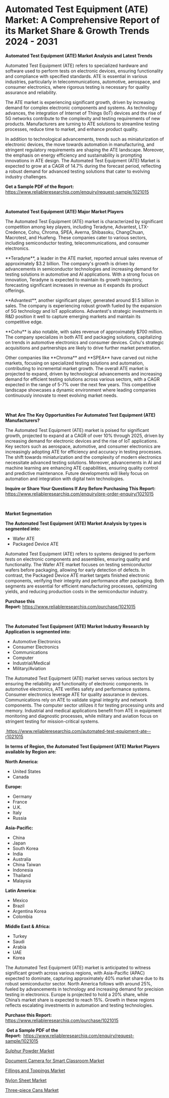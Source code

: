 <p><h1>Automated Test Equipment (ATE) Market: A Comprehensive Report of its Market Share & Growth Trends 2024 - 2031</h1></p><p><strong>Automated Test Equipment (ATE) Market Analysis and Latest Trends</strong></p>
<p><p>Automated Test Equipment (ATE) refers to specialized hardware and software used to perform tests on electronic devices, ensuring functionality and compliance with specified standards. ATE is essential in various industries, particularly in telecommunications, automotive, aerospace, and consumer electronics, where rigorous testing is necessary for quality assurance and reliability.</p><p>The ATE market is experiencing significant growth, driven by increasing demand for complex electronic components and systems. As technology advances, the integration of Internet of Things (IoT) devices and the rise of 5G networks contribute to the complexity and testing requirements of new products. Manufacturers are turning to ATE solutions to streamline testing processes, reduce time to market, and enhance product quality.</p><p>In addition to technological advancements, trends such as miniaturization of electronic devices, the move towards automation in manufacturing, and stringent regulatory requirements are shaping the ATE landscape. Moreover, the emphasis on energy efficiency and sustainability is prompting innovations in ATE design. The Automated Test Equipment (ATE) Market is expected to grow at a CAGR of 14.7% during the forecast period, reflecting a robust demand for advanced testing solutions that cater to evolving industry challenges.</p></p>
<p><strong>Get a Sample PDF of the Report:&nbsp;</strong> <a href="https://www.reliableresearchiq.com/enquiry/request-sample/1021015">https://www.reliableresearchiq.com/enquiry/request-sample/1021015</a></p>
<p>&nbsp;</p>
<p><strong>Automated Test Equipment (ATE) Major Market Players</strong></p>
<p><p>The Automated Test Equipment (ATE) market is characterized by significant competition among key players, including Teradyne, Advantest, LTX-Credence, Cohu, Chroma, SPEA, Averna, Shibasoku, ChangChuan, Macrotest, and Huafeng. These companies cater to various sectors, including semiconductor testing, telecommunications, and consumer electronics.</p><p>**Teradyne**, a leader in the ATE market, reported annual sales revenue of approximately $3.2 billion. The company's growth is driven by advancements in semiconductor technologies and increasing demand for testing solutions in automotive and AI applications. With a strong focus on innovation, Teradyne is expected to maintain its growth trajectory, forecasting significant increases in revenue as it expands its product offerings.</p><p>**Advantest**, another significant player, generated around $1.5 billion in sales. The company is experiencing robust growth fueled by the expansion of 5G technology and IoT applications. Advantest's strategic investments in R&D position it well to capture emerging markets and maintain its competitive edge.</p><p>**Cohu** is also notable, with sales revenue of approximately $700 million. The company specializes in both ATE and packaging solutions, capitalizing on trends in automotive electronics and consumer devices. Cohu's strategic acquisitions and partnerships are likely to drive further market penetration.</p><p>Other companies like **Chroma** and **SPEA** have carved out niche markets, focusing on specialized testing solutions and automation, contributing to incremental market growth. The overall ATE market is projected to expand, driven by technological advancements and increasing demand for efficient testing solutions across various sectors, with a CAGR expected in the range of 5-7% over the next few years. This competitive landscape showcases a dynamic environment where leading companies continuously innovate to meet evolving market needs.</p></p>
<p>&nbsp;</p>
<p><strong>What Are The Key Opportunities For Automated Test Equipment (ATE) Manufacturers?</strong></p>
<p><p>The Automated Test Equipment (ATE) market is poised for significant growth, projected to expand at a CAGR of over 10% through 2025, driven by increasing demand for electronic devices and the rise of IoT applications. Key sectors such as aerospace, automotive, and consumer electronics are increasingly adopting ATE for efficiency and accuracy in testing processes. The shift towards miniaturization and the complexity of modern electronics necessitate advanced testing solutions. Moreover, advancements in AI and machine learning are enhancing ATE capabilities, ensuring quality control and predictive maintenance. Future developments will likely focus on automation and integration with digital twin technologies.</p></p>
<p><strong>Inquire or Share Your Questions If Any Before Purchasing This Report:</strong> <a href="https://www.reliableresearchiq.com/enquiry/pre-order-enquiry/1021015">https://www.reliableresearchiq.com/enquiry/pre-order-enquiry/1021015</a></p>
<p>&nbsp;</p>
<p><strong>Market Segmentation</strong></p>
<p><strong>The Automated Test Equipment (ATE) Market Analysis by types is segmented into:</strong></p>
<p><ul><li>Wafer ATE</li><li>Packaged Device ATE</li></ul></p>
<p><p>Automated Test Equipment (ATE) refers to systems designed to perform tests on electronic components and assemblies, ensuring quality and functionality. The Wafer ATE market focuses on testing semiconductor wafers before packaging, allowing for early detection of defects. In contrast, the Packaged Device ATE market targets finished electronic components, verifying their integrity and performance after packaging. Both segments are essential for efficient manufacturing processes, optimizing yields, and reducing production costs in the semiconductor industry.</p></p>
<p><strong>Purchase this Report:&nbsp;</strong><a href="https://www.reliableresearchiq.com/purchase/1021015">https://www.reliableresearchiq.com/purchase/1021015</a></p>
<p>&nbsp;</p>
<p><strong>The Automated Test Equipment (ATE) Market Industry Research by Application is segmented into:</strong></p>
<p><ul><li>Automotive Electronics</li><li>Consumer Electronics</li><li>Communications</li><li>Computer</li><li>Industrial/Medical</li><li>Military/Aviation</li></ul></p>
<p><p>The Automated Test Equipment (ATE) market serves various sectors by ensuring the reliability and functionality of electronic components. In automotive electronics, ATE verifies safety and performance systems. Consumer electronics leverage ATE for quality assurance in devices. Communications rely on ATE to validate signal integrity and network components. The computer sector utilizes it for testing processing units and memory. Industrial and medical applications benefit from ATE in equipment monitoring and diagnostic processes, while military and aviation focus on stringent testing for mission-critical systems.</p></p>
<p><a href="https://www.reliableresearchiq.com/automated-test-equipment-ate--r1021015">&nbsp;https://www.reliableresearchiq.com/automated-test-equipment-ate--r1021015</a></p>
<p><strong>In terms of Region, the Automated Test Equipment (ATE) Market Players available by Region are:</strong></p>
<p>
    <p> <strong> North America: </strong>
        <ul>
            <li>United States</li>
            <li>Canada</li>
        </ul>
        </p> 
    <p> <strong> Europe: </strong>
        <ul>
            <li>Germany</li>
            <li>France</li>
            <li>U.K.</li>
            <li>Italy</li>
            <li>Russia</li>
        </ul>
        </p> 
    <p> <strong> Asia-Pacific: </strong>
        <ul>
            <li>China</li>
            <li>Japan</li>
            <li>South Korea</li>
            <li>India</li>
            <li>Australia</li>
            <li>China Taiwan</li>
            <li>Indonesia</li>
            <li>Thailand</li>
            <li>Malaysia</li>
        </ul>
        </p> 
    <p> <strong> Latin America: </strong>
        <ul>
            <li>Mexico</li>
            <li>Brazil</li>
            <li>Argentina Korea</li>
            <li>Colombia</li>
        </ul>
        </p> 
    <p> <strong> Middle East & Africa: </strong>
        <ul>
            <li>Turkey</li>
            <li>Saudi</li>
            <li>Arabia</li>
            <li>UAE</li>
            <li>Korea</li>
        </ul>
    </p>
    </p>
<p><p>The Automated Test Equipment (ATE) market is anticipated to witness significant growth across various regions, with Asia-Pacific (APAC) expected to dominate, capturing approximately 40% market share due to its robust semiconductor sector. North America follows with around 25%, fueled by advancements in technology and increasing demand for precision testing in electronics. Europe is projected to hold a 20% share, while China’s market share is expected to reach 15%. Growth in these regions reflects escalating investments in automation and testing technologies.</p></p>
<p><strong>Purchase this Report: </strong><a href="https://www.reliableresearchiq.com/purchase/1021015">https://www.reliableresearchiq.com/purchase/1021015</a></p>
<p>&nbsp;<strong>Get a Sample PDF of the Report:&nbsp;&nbsp;</strong><a href="https://www.reliableresearchiq.com/enquiry/request-sample/1021015">https://www.reliableresearchiq.com/enquiry/request-sample/1021015</a></p>
<p><strong></strong></p>
<p><p><a href="https://issuu.com/reportprime-2/docs/sulphur-powder-market-size-2030.ppt_53ed8bfb7adc07">Sulphur Powder Market</a></p><p><a href="https://medium.com/@d41j4cyran/the-global-document-camera-for-smart-classroom-market-is-expected-to-witness-a-compound-annual-a6527c54a9e8">Document Camera for Smart Classroom Market</a></p><p><a href="https://www.linkedin.com/pulse/global-perspectives-fillings-toppings-market-trends-challenges-iitrf?trackingId=tSWSwVsxTCKqfkutsvFEvw%3D%3D">Fillings and Toppings Market</a></p><p><a href="https://issuu.com/reportprime-2/docs/nylon-sheet-market-size-2030.pptx_e20770c276b53f">Nylon Sheet Market</a></p><p><a href="https://medium.com/@edwinmurray1960/what-is-three-piece-cans-market-62c6a6ed8e86">Three-piece Cans Market</a></p></p>